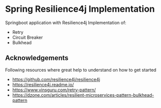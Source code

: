 # Spring Resilience4j Implementation
Springboot application with Resilience4j Implementation of:
- Retry
- Circuit Breaker
- Bulkhead

## Acknowledgements
Following resources where great help to understand on how to get started

- https://github.com/resilience4j/resilience4j
- https://resilience4j.readme.io/
- https://www.vinsguru.com/retry-pattern/
- https://dzone.com/articles/resilient-microservices-pattern-bulkhead-pattern
